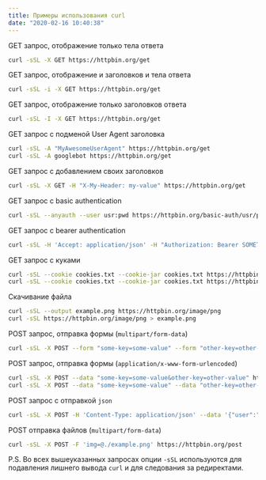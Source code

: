 ```yaml
---
title: Примеры использования curl
date: "2020-02-16 10:40:38"
---
```


GET запрос, отображение только тела ответа

```bash
curl -sSL -X GET https://httpbin.org/get
```

GET запрос, отображение и заголовков и тела ответа

```bash
curl -sSL -i -X GET https://httpbin.org/get
```

GET запрос, отображение только заголовков ответа

```bash
curl -sSL -I -X GET https://httpbin.org/get
```

GET запрос с подменой User Agent заголовка

```bash
curl -sSL -A "MyAwesomeUserAgent" https://httpbin.org/get
curl -sSL -A googlebot https://httpbin.org/get
```

GET запрос с добавлением своих заголовков

```bash
curl -sSL -X GET -H "X-My-Header: my-value" https://httpbin.org/get
```

GET запрос с basic authentication

```bash
curl -sSL --anyauth --user usr:pwd https://httpbin.org/basic-auth/usr/pwd
```

GET запрос с bearer authentication

```bash
curl -sSL -H 'Accept: application/json' -H "Authorization: Bearer SOMETOKENHERE" https://httpbin.org/bearer
```

GET запрос с куками

```bash
curl -sSL --cookie cookies.txt --cookie-jar cookies.txt https://httpbin.org/cookies
curl -sSL --cookie cookies.txt --cookie-jar cookies.txt https://httpbin.org/cookies/set/key1/val1
```

Скачивание файла

```bash
curl -sSL --output example.png https://httpbin.org/image/png
curl -sSL https://httpbin.org/image/png > example.png
```

POST запрос, отправка формы (`multipart/form-data`)

```bash
curl -sSL -X POST --form "some-key=some-value" --form "other-key=other-value" https://httpbin.org/post
```

POST запрос, отправка формы (`application/x-www-form-urlencoded`)

```bash
curl -sSL -X POST --data "some-key=some-value&other-key=other-value" https://httpbin.org/post
curl -sSL -X POST --data "some-key=some-value" --data "other-key=other-value" https://httpbin.org/post
```

POST запрос с отправкой `json`

```bash
curl -sSL -X POST -H 'Content-Type: application/json' --data '{"user":"user","pass":"pass"}' https://httpbin.org/post
```

POST отправка файлов (`multipart/form-data`)

```bash
curl -sSL -X POST -F 'img=@./example.png' https://httpbin.org/post
```

P.S. Во всех вышеуказанных запросах опции `-sSL` используются для подавления лишнего вывода `curl` и для следования за редиректами.
